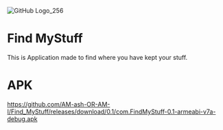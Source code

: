 ![GitHub Logo_256](https://user-images.githubusercontent.com/59698257/125396067-a4568f80-e3c9-11eb-8a3a-0fbef18b5933.png)


# Find MyStuff
This is Application made to find where you have kept your stuff.
# APK
https://github.com/AM-ash-OR-AM-I/Find_MyStuff/releases/download/0.1/com.FindMyStuff-0.1-armeabi-v7a-debug.apk
